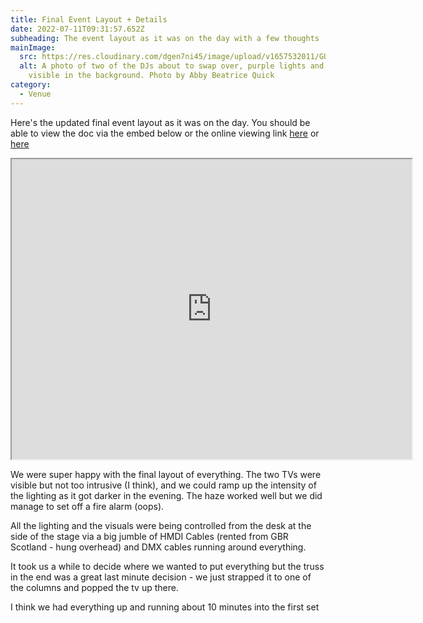 ```yaml
---
title: Final Event Layout + Details
date: 2022-07-11T09:31:57.652Z
subheading: The event layout as it was on the day with a few thoughts
mainImage:
  src: https://res.cloudinary.com/dgen7ni45/image/upload/v1657532011/GUTS-1584_sjw2vw.jpg
  alt: A photo of two of the DJs about to swap over, purple lights and speakers
    visible in the background. Photo by Abby Beatrice Quick
category:
  - Venue
---
```

Here's the updated final event layout as it was on the day. You should be able to view the doc via the embed below or the online viewing link [here](https://drive.google.com/file/d/1Vopc_6_Tjj5Kpwvbtnwb0AJERu8JrHoG/view?usp=sharing) or [here](https://drive.google.com/file/d/1eMkl5XMF9UrneTuKVc5fyyMKanbef_pP/view?usp=sharing)

<iframe src="https://drive.google.com/file/d/1Vopc_6_Tjj5Kpwvbtnwb0AJERu8JrHoG/preview" width="640" height="480" allow="autoplay"></iframe>



We were super happy with the final layout of everything. The two TVs were visible but not too intrusive (I think), and we could ramp up the intensity of the lighting as it got darker in the evening. The haze worked well but we did manage to set off a fire alarm (oops). 

All the lighting and the visuals were being controlled from the desk at the side of the stage via a big jumble of HMDI Cables (rented from GBR Scotland - hung overhead) and DMX cables running around everything. 

It took us a while to decide where we wanted to put everything but the truss in the end was a great last minute decision - we just strapped it to one of the columns and popped the tv up there.

I think we had everything up and running about 10 minutes into the first set